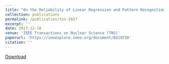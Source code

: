 ```yaml
---
title: "On the Reliability of Linear Regression and Pattern Recognition Feedforward Artificial Neural Networks in FPGAs"
collection: publications
permalink: /publication/tns-2017
excerpt: ''
date: 2017-12-18
venue: 'IEEE Transactions on Nuclear Science (TNS)'
paperurl: 'https://ieeexplore.ieee.org/document/8219730'
citation: ''
---
```


[Download](https://ieeexplore.ieee.org/document/8219730)
